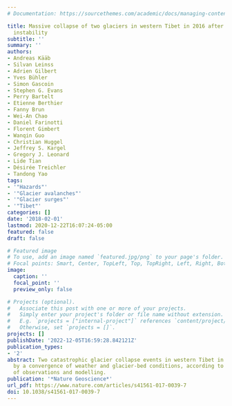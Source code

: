 ```yaml
---
# Documentation: https://sourcethemes.com/academic/docs/managing-content/

title: Massive collapse of two glaciers in western Tibet in 2016 after surge-like
  instability
subtitle: ''
summary: ''
authors:
- Andreas Kääb
- Silvan Leinss
- Adrien Gilbert
- Yves Bühler
- Simon Gascoin
- Stephen G. Evans
- Perry Bartelt
- Etienne Berthier
- Fanny Brun
- Wei-An Chao
- Daniel Farinotti
- Florent Gimbert
- Wanqin Guo
- Christian Huggel
- Jeffrey S. Kargel
- Gregory J. Leonard
- Lide Tian
- Désirée Treichler
- Tandong Yao
tags:
- '"Hazards"'
- '"Glacier avalanches"'
- '"Glacier surges"'
- '"Tibet"'
categories: []
date: '2018-02-01'
lastmod: 2020-12-22T16:07:24-05:00
featured: false
draft: false

# Featured image
# To use, add an image named `featured.jpg/png` to your page's folder.
# Focal points: Smart, Center, TopLeft, Top, TopRight, Left, Right, BottomLeft, Bottom, BottomRight.
image:
  caption: ''
  focal_point: ''
  preview_only: false

# Projects (optional).
#   Associate this post with one or more of your projects.
#   Simply enter your project's folder or file name without extension.
#   E.g. `projects = ["internal-project"]` references `content/project/deep-learning/index.md`.
#   Otherwise, set `projects = []`.
projects: []
publishDate: '2022-12-05T16:59:28.842121Z'
publication_types:
- '2'
abstract: Two catastrophic glacier collapse events in western Tibet in 2016 were caused
  by a convergence of weather and glacier-bed conditions, according to an analysis
  of observations and modelling.
publication: '*Nature Geoscience*'
url_pdf: https://www.nature.com/articles/s41561-017-0039-7
doi: 10.1038/s41561-017-0039-7
---
```


